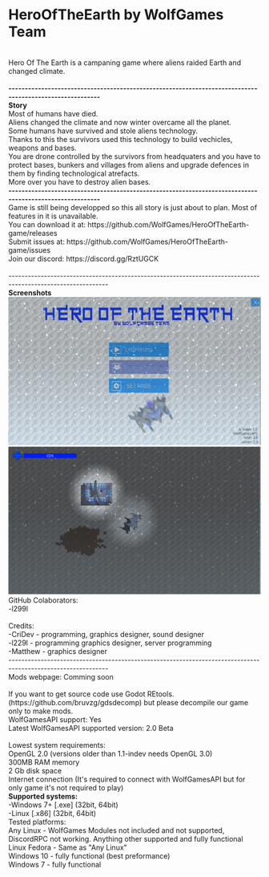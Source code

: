 # HeroOfTheEarth by WolfGames Team
<br>
Hero Of The Earth is a campaning game where aliens raided Earth and changed climate.
<br>
<br>
<b>--------------------------------------------------------------------------------------------------------</b>
<br>
<b>Story</b>
<br>
Most of humans have died.
<br>
Aliens changed the climate and now winter overcame all the planet.
<br>
Some humans have survived and stole aliens technology.
<br>
Thanks to this the survivors used this technology to build vechicles, weapons and bases.
<br>
You are drone controlled by the survivors from headquaters and you have to protect bases, bunkers and villages from aliens and upgrade defences in them by finding technological atrefacts.
<br>
More over you have to destroy alien bases.
<br>
<b>--------------------------------------------------------------------------------------------------------</b>
<br>
Game is still being developped so this all story is just about to plan. Most of features in it is unavailable.
<br>
You can download it at: https://github.com/WolfGames/HeroOfTheEarth-game/releases
<br>
Submit issues at: https://github.com/WolfGames/HeroOfTheEarth-game/issues
<br>
Join our discord: https://discord.gg/RztUGCK
<br>
<br>
-------------------------------------------------------------------------------------------------------------
<br>
<b>Screenshots</b>
<br>
<img src="https://raw.githubusercontent.com/WolfGames/HeroOfTheEarth-game/main/screenshots/menu1.png">
<br>
<img src="https://raw.githubusercontent.com/WolfGames/HeroOfTheEarth-game/main/screenshots/game1.png">

<br>
GitHub Colaborators:
<br>
-l299l
<br>
<br>
Credits:
<br>
-CriDev - programming, graphics designer, sound designer
<br>
-l229l - programming graphics designer, server programming
<br>
-Matthew - graphics designer
<br>
-------------------------------------------------------------------------------------------------------------
<br>
Mods webpage: Comming soon
<br>
<br>
If you want to get source code use Godot REtools. (https://github.com/bruvzg/gdsdecomp) but please decompile our game only to make mods.
<br>
WolfGamesAPI support: Yes
<br>
Latest WolfGamesAPI supported version: 2.0 Beta
<br>
<br>
Lowest system requirements:
<br>
OpenGL 2.0 (versions older than 1.1-indev needs OpenGL 3.0)
<br>
300MB RAM memory
<br>
2 Gb disk space
<br>
Internet connection (It's required to connect with WolfGamesAPI but for only game it's not required to play)
<br>
<b>Supported systems:</b>
<br>
-Windows 7+ [.exe] (32bit, 64bit)
<br>
-Linux [.x86] (32bit, 64bit)
<br>
Tested platforms:
<br>
Any Linux - WolfGames Modules not included and not supported, DiscordRPC not working. Anything other supported and fully functional
<br>
Linux Fedora - Same as "Any Linux"
<br>
Windows 10 - fully functional (best preformance)
<br>
Windows 7 - fully functional
<br>
<br>
